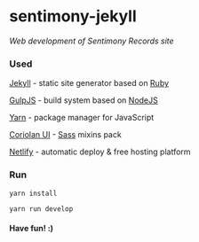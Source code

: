 # sentimony-jekyll

_Web development of Sentimony Records site_

### Used

[Jekyll](https://jekyllrb.com) - static site generator based on [Ruby](https://www.ruby-lang.org)

[GulpJS](http://gulpjs.com) - build system based on [NodeJS](https://nodejs.org)

[Yarn](https://yarnpkg.com) - package manager for JavaScript

[Coriolan UI](https://coriolan-ui.github.io) - [Sass](http://sass-lang.com) mixins pack

[Netlify](https://www.netlify.com) - automatic deploy & free hosting platform

### Run

`yarn install`

`yarn run develop`

#### Have fun! :)
